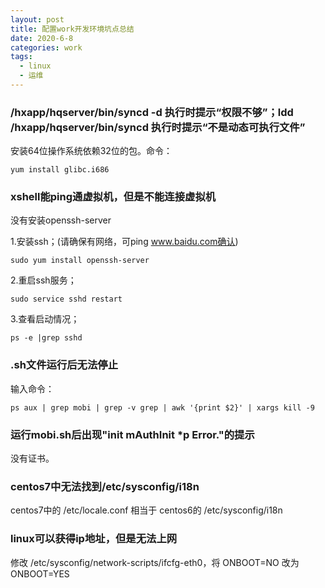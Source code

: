 ```yaml
---
layout: post
title: 配置work开发环境坑点总结
date: 2020-6-8
categories: work
tags: 
  - linux
  - 运维
---
```


### /hxapp/hqserver/bin/syncd -d  执行时提示“权限不够”；ldd  /hxapp/hqserver/bin/syncd 执行时提示“不是动态可执行文件”

安装64位操作系统依赖32位的包。命令：

`yum install glibc.i686`

### xshell能ping通虚拟机，但是不能连接虚拟机

没有安装openssh-server

1.安装ssh；(请确保有网络，可ping www.baidu.com确认)

`sudo yum install openssh-server`

2.重启ssh服务；

`sudo service sshd restart`

3.查看启动情况；

`ps -e |grep sshd`

### .sh文件运行后无法停止

输入命令：

`ps aux | grep mobi | grep -v grep | awk '{print $2}' | xargs kill -9`

### 运行mobi.sh后出现"init mAuthInit *p Error."的提示

没有证书。

### centos7中无法找到/etc/sysconfig/i18n

centos7中的 /etc/locale.conf 相当于 centos6的 /etc/sysconfig/i18n

### linux可以获得ip地址，但是无法上网

修改 /etc/sysconfig/network-scripts/ifcfg-eth0，将 ONBOOT=NO 改为 ONBOOT=YES